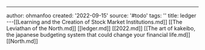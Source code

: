 ---
author: ohmanfoo
created: '2022-09-15'
source: '#todo'
tags: ''
title: ledger
---[[Learning and the Creation of Stock Market Institutions.md]]
[[The Leviathan of the North.md]]
[[ledger.md]]
[[2022.md]]
[[The art of kakeibo, the japanese budgeting system that could change your financial life.md]]
[[North.md]]
